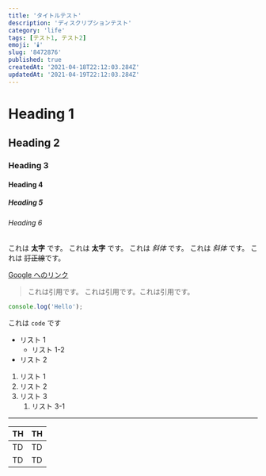 ```yaml
---
title: 'タイトルテスト'
description: 'ディスクリプションテスト'
category: 'life'
tags: [テスト1, テスト2]
emoji: '🕯️'
slug: '8472876'
published: true
createdAt: '2021-04-18T22:12:03.284Z'
updatedAt: '2021-04-19T22:12:03.284Z'
---
```


# Heading 1

## Heading 2

### Heading 3

#### Heading 4

##### Heading 5

###### Heading 6

これは **太字** です。
これは **太字** です。
これは _斜体_ です。
これは _斜体_ です。
これは ~~訂正線~~です。

[Google へのリンク](https://google.com/)

> これは引用です。
> これは引用です。これは引用です。

```javascript
console.log('Hello');
```

これは `code` です

- リスト 1
  - リスト 1-2
- リスト 2

1. リスト 1
2. リスト 2
3. リスト 3
   1. リスト 3-1

---

| TH  | TH  |
| --- | --- |
| TD  | TD  |
| TD  | TD  |
